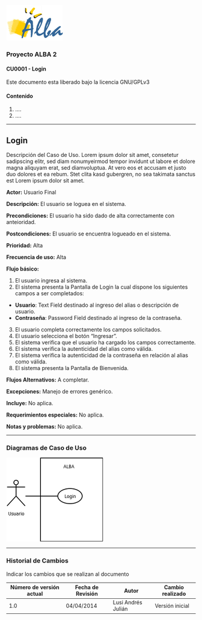 ![Logo](images/logo.png)

### Proyecto ALBA 2
#### CU0001 - Login

Este documento esta liberado bajo la licencia GNU/GPLv3

#### Contenido

1. ....
2. ....

---

## Login
Descripción del Caso de Uso. Lorem ipsum dolor sit amet, consetetur sadipscing elitr, 
sed diam nonumyeirmod tempor invidunt ut labore et dolore magna aliquyam erat, sed diamvoluptua. 
At vero eos et accusam et justo duo dolores et ea rebum. Stet clita kasd gubergren, 
no sea takimata sanctus est Lorem ipsum dolor sit amet.

**Actor:** Usuario Final

**Descripción:** El usuario se loguea en el sistema.

**Precondiciones:** El usuario ha sido dado de alta correctamente con anteioridad.

**Postcondiciones:** El usuario se encuentra logueado en el sistema.

**Prioridad:** Alta

**Frecuencia de uso:** Alta

**Flujo básico:**

1. El usuario ingresa al sistema.
2. El sistema presenta la Pantalla de Login la cual dispone los siguientes campos a ser completados:
  * **Usuario**: Text Field destinado al ingreso del alias o descripción de usuario. 
  * **Contraseña**: Password Field destinado al ingreso de la contraseña. 
3. El usuario completa correctamente los campos solicitados.
4. El usuario selecciona el botón “Ingresar”.
5. El sistema verifica que el usuario ha cargado los campos correctamente.
6. El sistema verifica la autenticidad del alias como válida.
7. El sistema verifica la autenticidad de la contraseña en relación al alias como válida.
8. El sistema presenta la Pantalla de Bienvenida.

**Flujos Alternativos:** A completar.

**Excepciones:** Manejo de errores genérico.

**Incluye:** No aplica.

**Requerimientos especiales:** No aplica.

**Notas y problemas:** No aplica.

---

### Diagramas de Caso de Uso
![Diagrama Login](images/CU0001_1.png)

---

### Historial de Cambios
Indicar los cambios que se realizan al documento

| Número de versión actual | Fecha de Revisión | Autor | Cambio realizado |
| ------------------------ | ----------------- | ----- | ---------------- |
| 1.0 | 04/04/2014 | Lusi Andrés Julián | Versión inicial |
